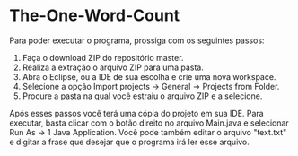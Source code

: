 # The-One-Word-Count

Para poder executar o programa, prossiga com os seguintes passos:

1. Faça o download ZIP do repositório master.
2. Realiza a extração o arquivo ZIP para uma pasta.
3. Abra o Eclipse, ou a IDE de sua escolha e crie uma nova workspace.
4. Selecione a opção Import projects -> General -> Projects from Folder.
5. Procure a pasta na qual você estraiu o arquivo ZIP e a selecione.

Após esses passos você terá uma cópia do projeto em sua IDE.
Para executar, basta clicar com o botão direito no arquivo Main.java e selecionar Run As -> 1 Java Application.
Você pode também editar o arquivo "text.txt" e digitar a frase que desejar que o programa irá ler esse arquivo. 
